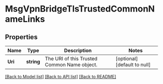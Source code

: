 # MsgVpnBridgeTlsTrustedCommonNameLinks

## Properties
Name | Type | Description | Notes
------------ | ------------- | ------------- | -------------
**Uri** | **string** | The URI of this Trusted Common Name object. | [optional] [default to null]

[[Back to Model list]](../README.md#documentation-for-models) [[Back to API list]](../README.md#documentation-for-api-endpoints) [[Back to README]](../README.md)

